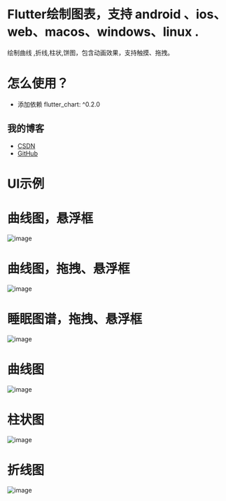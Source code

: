 # Flutter绘制图表，支持 android 、ios、web、macos、windows、linux .

绘制曲线 ,折线,柱状,饼图，包含动画效果，支持触摸、拖拽。

# 怎么使用？

- 添加依赖 flutter_chart: ^0.2.0

## 我的博客

- [CSDN](https://blog.csdn.net/sxt_zls)
- [GitHub](https://github.com/good-good-study/flutter_chart)

# UI示例

# 曲线图，悬浮框

![image](https://github.com/good-good-study/flutter_chart/blob/master/draggable_line_chart.gif)

# 曲线图，拖拽、悬浮框

![image](https://github.com/good-good-study/flutter_chart/blob/master/draggable_fixed_line_chart.gif)

# 睡眠图谱，拖拽、悬浮框

![image](https://github.com/good-good-study/flutter_chart/blob/master/draggable_fixed_bar_chart.gif)

# 曲线图

![image](https://github.com/good-good-study/flutter_chart/blob/master/ui_chart_curve.gif)

# 柱状图

![image](https://github.com/good-good-study/flutter_chart/blob/master/ui_chart_bar.gif)

# 折线图

![image](https://github.com/good-good-study/flutter_chart/blob/master/ui_chart_line.gif)
